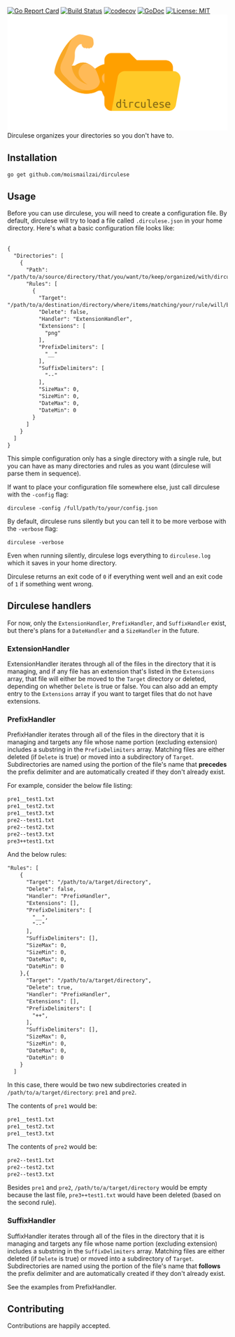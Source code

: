 [![Go Report Card](https://goreportcard.com/badge/github.com/moismailzai/dirculese)](https://goreportcard.com/report/github.com/moismailzai/dirculese) [![Build Status](https://travis-ci.org/moismailzai/dirculese.svg?branch=master)](https://travis-ci.org/moismailzai/dirculese) [![codecov](https://codecov.io/gh/moismailzai/dirculese/branch/master/graph/badge.svg)](https://codecov.io/gh/moismailzai/dirculese) [![GoDoc](https://godoc.org/github.com/moismailzai/dirculese?status.svg)](https://godoc.org/github.com/moismailzai/dirculese) [![License: MIT](https://img.shields.io/badge/License-MIT-yellow.svg)](https://opensource.org/licenses/MIT)
![Dirculese logo which depicts a standard folder icon with a muscular arm attached on the left ](dirculese.png "hero of song and story")
Dirculese organizes your directories so you don't have to.

## Installation

```
go get github.com/moismailzai/dirculese
```

## Usage
Before you can use dirculese, you will need to create a configuration file. By default, dirculese will try to load a file called ```.dirculese.json``` in your home directory. Here's what a basic configuration file looks like:

```

{
  "Directories": [
    {
      "Path": "/path/to/a/source/directory/that/you/want/to/keep/organized/with/dirculese/rules",
      "Rules": [
        {
          "Target": "/path/to/a/destination/directory/where/items/matching/your/rule/will/be/moved",
          "Delete": false,
          "Handler": "ExtensionHandler",
          "Extensions": [
            "png"
          ],
          "PrefixDelimiters": [
            "__"
          ],
          "SuffixDelimiters": [
            "--"
          ],
          "SizeMax": 0,
          "SizeMin": 0,
          "DateMax": 0,
          "DateMin": 0
        }
      ]
    }
  ]
}
```
This simple configuration only has a single directory with a single rule, but you can have as many directories and rules as you want (dirculese will parse them in sequence).

If want to place your configuration file somewhere else, just call dirculese with the ```-config``` flag:

```
dirculese -config /full/path/to/your/config.json
```

By default, dirculese runs silently but you can tell it to be more verbose with the ```-verbose``` flag:

```
dirculese -verbose
```

Even when running silently, dirculese logs everything to ```dirculese.log``` which it saves in your home directory.

Dirculese returns an exit code of ```0``` if everything went well and an exit code of ```1``` if something went wrong.

## Dirculese handlers
For now, only the ```ExtensionHandler```, ```PrefixHandler```, and ```SuffixHandler``` exist, but there's plans for a ```DateHandler``` and a ```SizeHandler``` in the future.

### ExtensionHandler
ExtensionHandler iterates through all of the files in the directory that it is managing, and if any file has an extension that's listed in the ```Extensions``` array, that file will either be moved to the ```Target``` directory or deleted, depending on whether ```Delete``` is true or false. You can also add an empty entry to the ```Extensions``` array if you want to target files that do not have extensions.

### PrefixHandler
PrefixHandler iterates through all of the files in the directory that it is managing and targets any file whose name portion (excluding extension) includes a substring in the ```PrefixDelimiters``` array. Matching files are either deleted (if ```Delete``` is true) or moved into a subdirectory of ```Target```. Subdirectories are named using the portion of the file's name that **precedes** the prefix delimiter and are automatically created if they don't already exist.

For example, consider the below file listing:

```
pre1__test1.txt
pre1__test2.txt
pre1__test3.txt
pre2--test1.txt
pre2--test2.txt
pre2--test3.txt
pre3++test1.txt
```

And the below rules:

```
"Rules": [
    {
      "Target": "/path/to/a/target/directory",
      "Delete": false,
      "Handler": "PrefixHandler",
      "Extensions": [],
      "PrefixDelimiters": [
        "__",
        "--"
      ],
      "SuffixDelimiters": [],
      "SizeMax": 0,
      "SizeMin": 0,
      "DateMax": 0,
      "DateMin": 0
    },{
      "Target": "/path/to/a/target/directory",
      "Delete": true,
      "Handler": "PrefixHandler",
      "Extensions": [],
      "PrefixDelimiters": [
        "++",
      ],
      "SuffixDelimiters": [],
      "SizeMax": 0,
      "SizeMin": 0,
      "DateMax": 0,
      "DateMin": 0
    }
  ]
```

In this case, there would be two new subdirectories created in ```/path/to/a/target/directory```: ```pre1``` and ```pre2```. 

The contents of ```pre1``` would be:

```
pre1__test1.txt
pre1__test2.txt
pre1__test3.txt
```

The contents of ```pre2``` would be:

```
pre2--test1.txt
pre2--test2.txt
pre2--test3.txt
```

Besides ```pre1``` and ```pre2```, ```/path/to/a/target/directory``` would be empty because the last file, ```pre3++test1.txt``` would have been deleted (based on the second rule).

### SuffixHandler
SuffixHandler iterates through all of the files in the directory that it is managing and targets any file whose name portion (excluding extension) includes a substring in the ```SuffixDelimiters``` array. Matching files are either deleted (if ```Delete``` is true) or moved into a subdirectory of ```Target```. Subdirectories are named using the portion of the file's name that **follows** the prefix delimiter and are automatically created if they don't already exist.

See the examples from PrefixHandler.

## Contributing
Contributions are happily accepted.
